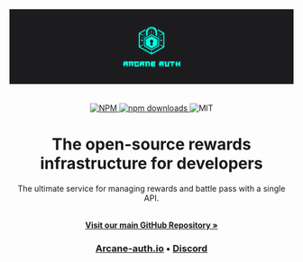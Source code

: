 
<div align="center">
  <a href="https://novu.co?utm_source=github" target="_blank">
  <picture>
    <source media="(prefers-color-scheme: dark)" srcset="https://github.com/arcane-auth/.github/blob/main/profile/banner.png">
    <img alt="arcane-auth Logo" src="https://github.com/arcane-auth/.github/blob/main/profile/banner.png" width="980"/>
  </picture>
  </a>
</div>

<br/>

<p align="center">
  <a href="https://www.npmjs.com/package/@arcane-auth/core">
    <img src="https://img.shields.io/npm/v/@arcane-auth/core" alt="NPM">
  </a>
  <a href="https://www.npmjs.com/package/@arcane-auth/core">
    <img src="https://img.shields.io/npm/dm/@arcane-auth/core" alt="npm downloads">
  </a>
  <img src="https://img.shields.io/github/license/arcane-auth/core" alt="MIT">
</p>

<h1 align="center">The open-source rewards infrastructure for developers</h1>

<div align="center">
The ultimate service for managing rewards and battle pass with a single API.
</div>

  <p align="center">
    <br />
    <a href="https://github.com/arcane-auth/core/" rel="dofollow"><strong>Visit our main GitHub Repository »</strong></a>
    <br />
  </p>
<h3 align="center">
  <b><a href="https://arcane-auth.io">Arcane-auth.io</a></b>
  •
  <a href="https://discord.gg/a">Discord</a>
</h3>

